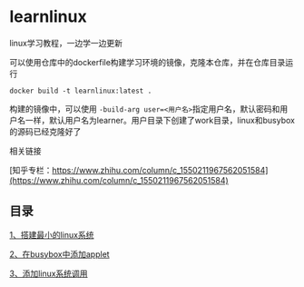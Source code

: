 # learnlinux

linux学习教程，一边学一边更新

可以使用仓库中的dockerfile构建学习环境的镜像，克隆本仓库，并在仓库目录运行

```shell
docker build -t learnlinux:latest .
```

构建的镜像中，可以使用 `-build-arg user=<用户名>`指定用户名，默认密码和用户名一样，默认用户名为learner。用户目录下创建了work目录，linux和busybox的源码已经克隆好了

相关链接

[知乎专栏：https://www.zhihu.com/column/c_1550211967562051584](https://www.zhihu.com/column/c_1550211967562051584)

## 目录

[1、搭建最小的linux系统](./mds/搭建最小的linux系统.md)

[2、在busybox中添加applet](./mds/在busybox中添加applet.md)

[3、添加linux系统调用](./mds/添加linux系统调用.md)
